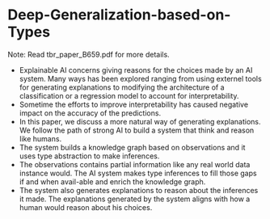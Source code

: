 # Deep-Generalization-based-on-Types

Note: Read tbr_paper_B659.pdf for more details.

- Explainable AI concerns giving reasons for the choices made by an AI system. Many ways has been explored ranging from using externel tools for generating explanations to modifying the architecture of a classification or a regression model to account for interpretability. 
- Sometime the efforts to improve interpretability has caused negative impact on the accuracy of the predictions. 
- In this paper, we discuss a more natural way of generating explanations. We follow the path of strong AI to build a system that think and reason like humans. 
- The system builds a knowledge graph based on observations and it uses type abstraction to make inferences. 
- The observations contains partial information like any real world data instance would. The AI system makes type inferences to fill those gaps if and when avail-able and enrich the knowledge graph.
- The system also generates explanations to reason about the inferences it made. The explanations generated by the system aligns with how a human would reason about his choices.
